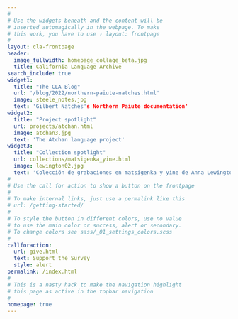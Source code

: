 ```yaml
---
#
# Use the widgets beneath and the content will be
# inserted automagically in the webpage. To make
# this work, you have to use › layout: frontpage
#
layout: cla-frontpage
header:
  image_fullwidth: homepage_collage_beta.jpg
  title: California Language Archive
search_include: true
widget1:
  title: "The CLA Blog"
  url: '/blog/2022/northern-paiute-natches.html'
  image: steele_notes.jpg
  text: 'Gilbert Natches's Northern Paiute documentation'
widget2:
  title: "Project spotlight"
  url: projects/atchan.html
  image: atchan3.jpg
  text: 'The Atchan language project'
widget3:
  title: "Collection spotlight"
  url: collections/matsigenka_yine.html
  image: lewington02.jpg
  text: 'Colección de grabaciones en matsigenka y yine de Anna Lewington'
#
# Use the call for action to show a button on the frontpage
#
# To make internal links, just use a permalink like this
# url: /getting-started/
#
# To style the button in different colors, use no value
# to use the main color or success, alert or secondary.
# To change colors see sass/_01_settings_colors.scss
#
callforaction:
  url: give.html
  text: Support the Survey
  style: alert
permalink: /index.html
#
# This is a nasty hack to make the navigation highlight
# this page as active in the topbar navigation
#
homepage: true
---
```


